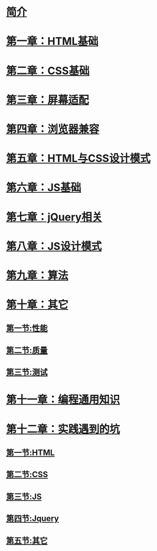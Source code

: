 # [简介](README.md)
# [第一章：HTML基础](chp1/READMD.md)
# [第二章：CSS基础](chp2/READMD.md)
# [第三章：屏幕适配](chp3/READMD.md)
# [第四章：浏览器兼容](chp4/READMD.md)
# [第五章：HTML与CSS设计模式](chp5/READMD.md)
# [第六章：JS基础](chp6/READMD.md)
# [第七章：jQuery相关](chp7/READMD.md)
# [第八章：JS设计模式](chp8/READMD.md)
# [第九章：算法](chp9/READMD.md)
# [第十章：其它](chp10/READMD.md)
## [第一节:性能](chp10/html/README.md)
## [第二节:质量](chp10/css/README.md)
## [第三节:测试](chp10/js/README.md)
# [第十一章：编程通用知识](chp10/READMD.md)
# [第十二章：实践遇到的坑](chp10/READMD.md)
## [第一节:HTML](chp10/html/README.md)
## [第二节:CSS](chp10/css/README.md)
## [第三节:JS](chp10/js/README.md)
## [第四节:Jquery](chp10/jquery/README.md)
## [第五节:其它](chp10/other/README.md)
